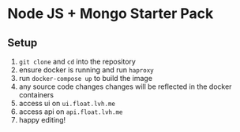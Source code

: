 # Node JS + Mongo Starter Pack

## Setup
1. `git clone` and `cd` into the repository
1. ensure docker is running and run `haproxy`
1. run `docker-compose up` to build the image
1. any source code changes changes will be reflected in the docker containers
1. access ui on `ui.float.lvh.me`
1. access api on `api.float.lvh.me`
1. happy editing!
